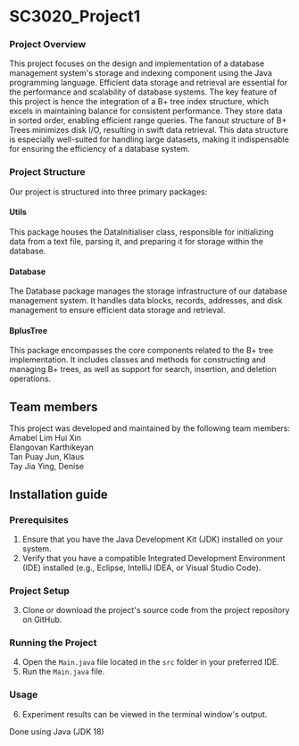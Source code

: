 # SC3020_Project1
### Project Overview 
This project focuses on the design and implementation of a database management system's storage and indexing component using the Java programming language. Efficient data storage and retrieval are essential for the performance and scalability of database systems. The key feature of this project is hence the integration of a B+ tree index structure, which excels in maintaining balance for consistent performance. They store data in sorted order, enabling efficient range queries. The fanout structure of B+ Trees minimizes disk I/O, resulting in swift data retrieval. This data structure is especially well-suited for handling large datasets, making it indispensable for ensuring the efficiency of a database system.

### Project Structure 
Our project is structured into three primary packages:

#### Utils
This package houses the DataInitialiser class, responsible for initializing data from a text file, parsing it, and preparing it for storage within the database.

#### Database 
The Database package manages the storage infrastructure of our database management system. It handles data blocks, records, addresses, and disk management to ensure efficient data storage and retrieval.

#### BplusTree 
This package encompasses the core components related to the B+ tree implementation. It includes classes and methods for constructing and managing B+ trees, as well as support for search, insertion, and deletion operations.

## Team members
This project was developed and maintained by the following team members:  
Amabel Lim Hui Xin   
Elangovan Karthikeyan   
Tan Puay Jun, Klaus  
Tay Jia Ying, Denise   

## Installation guide
### Prerequisites
1. Ensure that you have the Java Development Kit (JDK) installed on your system.
2. Verify that you have a compatible Integrated Development Environment (IDE) installed (e.g., Eclipse, IntelliJ IDEA, or Visual Studio Code).

### Project Setup
3. Clone or download the project's source code from the project repository on GitHub.

### Running the Project
4. Open the `Main.java` file located in the `src` folder in your preferred IDE.
5. Run the `Main.java` file.

### Usage
6. Experiment results can be viewed in the terminal window's output.



Done using Java (JDK 18)
